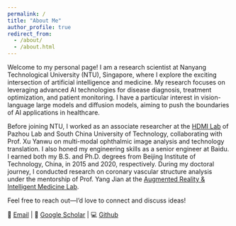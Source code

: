```yaml
---
permalink: /
title: "About Me"
author_profile: true
redirect_from: 
  - /about/
  - /about.html
---
```


Welcome to my personal page! I am a research scientist at Nanyang Technological University (NTU), Singapore, where I explore the exciting intersection of artificial intelligence and medicine. My research focuses on leveraging advanced AI technologies for disease diagnosis, treatment optimization, and patient monitoring. I have a particular interest in vision-language large models and diffusion models, aiming to push the boundaries of AI applications in healthcare.

Before joining NTU, I worked as an associate researcher at the [HDMI Lab](http://hdmilab.cn/) of Pazhou Lab and South China University of Technology, collaborating with Prof. Xu Yanwu on multi-modal ophthalmic image analysis and technology translation. I also honed my engineering skills as a senior engineer at Baidu. I earned both my B.S. and Ph.D. degrees from Beijing Institute of Technology, China, in 2015 and 2020, respectively. During my doctoral journey, I conducted research on coronary vascular structure analysis under the mentorship of Prof. Yang Jian at the [Augmented Reality & Intelligent Medicine Lab](https://www.inavilab.com/index).

Feel free to reach out—I’d love to connect and discuss ideas!

📧 [Email](mailto:hhfang@ieee.org) | 📄 [Google Scholar](https://scholar.google.com.hk/citations?hl=zh-CN&user=GmntaOwAAAAJ&view_op=list_works&sortby=pubdate) | 💻 [Github](https://github.com/tianyizheming)
